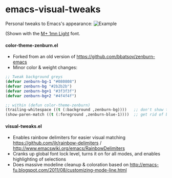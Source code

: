 emacs-visual-tweaks
===================

Personal tweaks to Emacs's appearance:
![Example](https://raw.github.com/katenym/emacs-visual-tweaks/master/example.png)

(Shown with the [M+ 1mn Light](http://mplus-fonts.sourceforge.jp/mplus-outline-fonts/design/index-en.html#mono) font.

#### color-theme-zenburn.el
  * Forked from an old version of https://github.com/bbatsov/zenburn-emacs
  * Minor color & weight changes:

```lisp
;; Tweak background greys
(defvar zenburn-bg-1 "#080808")
(defvar zenburn-bg "#2b2b2b")
(defvar zenburn-bg+1 "#3f3f3f")
(defvar zenburn-bg+2 "#4f4f4f")

;; within (defun color-theme-zenburn)
(trailing-whitespace ((t (:background ,zenburn-bg))))   ;; don't show trailing whitespace in red
(show-paren-match ((t (:foreground ,zenburn-blue-1))))  ;; get rid of bold weight on parens
```

#### visual-tweaks.el
  * Enables rainbow delimiters for easier visual matching
    https://github.com/jlr/rainbow-delimiters / http://www.emacswiki.org/emacs/RainbowDelimiters
  * Cranks up global font lock level, turns it on for all modes, and enables highlighting of selections
  * Does massive modeline cleanup & coloration based on http://emacs-fu.blogspot.com/2011/08/customizing-mode-line.html

